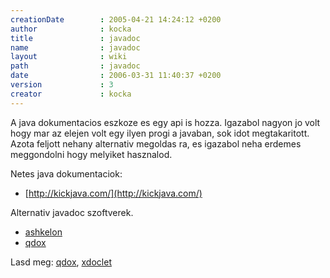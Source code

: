 ```yaml
---
creationDate        : 2005-04-21 14:24:12 +0200 
author              : kocka 
title               : javadoc 
name                : javadoc 
layout              : wiki 
path                : javadoc 
date                : 2006-03-31 11:40:37 +0200 
version             : 3 
creator             : kocka 
---
```

A java dokumentacios eszkoze es egy api is hozza. Igazabol nagyon jo volt hogy mar az elejen volt egy ilyen progi a javaban, sok idot megtakaritott. Azota feljott nehany alternativ megoldas ra, es igazabol neha erdemes meggondolni hogy melyiket hasznalod.

Netes java dokumentaciok:

*   [http://kickjava.com/](http://kickjava.com/)

Alternativ javadoc szoftverek.

*   [ashkelon](ashkelon.html)
*   [qdox](QDox.html)

Lasd meg: [qdox](QDox.html), [xdoclet](XDoclet.html)
